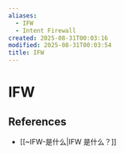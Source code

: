 ```yaml
---
aliases:
  - IFW
  - Intent Firewall
created: 2025-08-31T00:03:16
modified: 2025-08-31T00:03:54
title: IFW
---
```


# IFW

## References

- [[~IFW-是什么|IFW 是什么？]]

